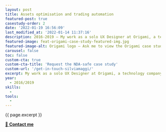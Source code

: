 ```yaml
---
layout: post
title: Assets optimisation and trading automation
featured-post: true
casestudy-order: 2
date: '2022-01-19 16:56:09'
last_modified_at: '2022-01-14 11:37:16'
description: 2016-2019 – My work as a solo UX Designer at Origami, a technology company based in Cambridge, UK. Ask me to read the NDA-safe case study.
featured-image: feat-origami-case-study-featured-img.jpg
featured-image-alt: Origami logo – Ask me to view the Origami case study, protected by NDA
carousel: false
toc: false
custom-cta: true
custom-cta-title: 'Request the NDA-safe case study'
custom-url: '/get-in-touch-silviamaggi/'
excerpt: My work as a solo UX Designer at Origami, a technology company based in Cambridge, UK. Available upon request.
year: 
  - 2016/2019
skills:
  - 
tools:
  - 
---
```

<p class="lead">{{ page.excerpt }}</p>

<div class="text-center my-5 pb-5">
  <a class="btn btn-lg btn-smd btn-smd-cta py-3 px-4 fw-bold" href="/get-in-touch-silviamaggi/" title="Go the contacts page"><span class="text-uppercase fs-4">🔗 <strong>Contact me</strong></span></a>
</div>